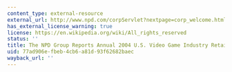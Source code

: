 ```yaml
---
content_type: external-resource
external_url: http://www.npd.com/corpServlet?nextpage=corp_welcome.html
has_external_license_warning: true
license: https://en.wikipedia.org/wiki/All_rights_reserved
status: ''
title: The NPD Group Reports Annual 2004 U.S. Video Game Industry Retail Sales
uid: 77ad906e-fbeb-4cb6-a81d-93f62682baec
wayback_url: ''
---
```


